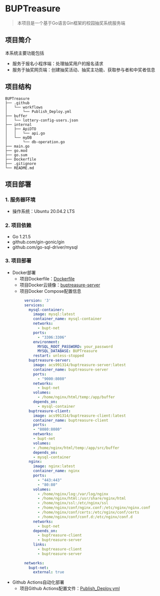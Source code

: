 # BUPTreasure
> 本项目是一个基于Go语言Gin框架的校园抽奖系统服务端

## 项目简介
本系统主要功能包括
- 服务于报名小程序端：处理抽奖用户的报名请求
- 服务于抽奖网页端：创建抽奖活动、抽奖主功能、获取参与者和中奖者信息

## 项目结构
```
BUPTreasure
├── .github
│   └── workflows
│       └── Publish_Deploy.yml
├── buffer
│   └── lottery-config-users.json
├── internal
│   ├── ApiDTO
│   │   └── api.go
│   └── myDB
│       └── db-operation.go
├── main.go
├── go.mod
├── go.sum
├── Dockerfile
├── .gitignore
└── README.md
```

## 项目部署
### 1. 服务器环境
- 操作系统：Ubuntu 20.04.2 LTS

### 2. 项目依赖
- Go 1.21.5
- github.com/gin-gonic/gin
- github.com/go-sql-driver/mysql

### 3. 项目部署
- Docker部署
    - 项目Dockerfile：[Dockerfile](./Dockerfile)
    - 项目Docker云镜像：[buptreasure-server](https://hub.docker.com/r/acs991314/buptreasure-server)
    - 项目Docker Compose配置信息
      ```yaml
        version: '3'
        services:
          mysql-container:
            image: mysql:latest
            container_name: mysql-container
            networks:
              - bupt-net
            ports:
              - "3306:3306"
            environment:
              MYSQL_ROOT_PASSWORD: your_password
              MYSQL_DATABASE: BUPTreasure
            restart: unless-stopped
          buptreasure-server:
            image: acs991314/buptreasure-server:latest
            container_name: buptreasure-server
            ports:
              - "9000:8080"
            networks:
              - bupt-net
            volumes:
              - /home/nginx/html/temp:/app/buffer
            depends_on:
              - mysql-container
          buptreasure-client:
            image: acs991314/buptreasure-client:latest
            container_name: buptreasure-client
            ports:
            - "8080:8080"
            networks:
            - bupt-net
            volumes:
            - /home/nginx/html/temp:/app/src/buffer
            depends_on:
            - mysql-container
          nginx:
            image: nginx:latest
            container_name: nginx
            ports:
              - "443:443"
              - "80:80"
            volumes:
              - /home/nginx/log:/var/log/nginx
              - /home/nginx/html:/usr/share/nginx/html
              - /home/nginx/ssl:/etc/nginx/ssl
              - /home/nginx/conf/nginx.conf:/etc/nginx/nginx.conf
              - /home/nginx/conf/certs:/etc/nginx/conf/certs
              - /home/nginx/conf/conf.d:/etc/nginx/conf.d
            networks:
              - bupt-net
            depends_on:
              - buptreasure-client
              - buptreasure-server
            links:
              - buptreasure-client
              - buptreasure-server
        
        networks:
          bupt-net:
            external: true
      ```
- Github Actions自动化部署
    - 项目Github Actions配置文件：[Publish_Deploy.yml](./.github/workflows/Master_Push.yml)